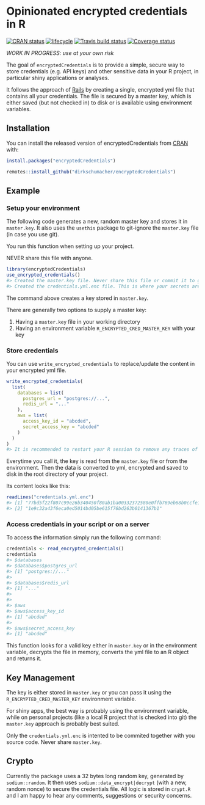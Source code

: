 
# Opinionated encrypted credentials in R

[![CRAN
status](https://www.r-pkg.org/badges/version/encryptedCredentials)](https://cran.r-project.org/package=encryptedCredentials)
[![lifecycle](https://img.shields.io/badge/lifecycle-experimental-orange.svg)](https://www.tidyverse.org/lifecycle/#experimental)
[![Travis build
status](https://travis-ci.org/dirkschumacher/encryptedCredentials.svg?branch=master)](https://travis-ci.org/dirkschumacher/encryptedCredentials)
[![Coverage
status](https://codecov.io/gh/dirkschumacher/encryptedCredentials/branch/master/graph/badge.svg)](https://codecov.io/github/dirkschumacher/encryptedCredentials?branch=master)

*WORK IN PROGRESS: use at your own risk*

The goal of `encryptedCredentials` is to provide a simple, secure way to
store credentials (e.g. API keys) and other sensitive data in your R
project, in particular shiny applications or analyses.

It follows the approach of
[Rails](https://medium.com/cedarcode/rails-5-2-credentials-9b3324851336)
by creating a single, encrypted yml file that contains all your
credentials. The file is secured by a master key, which is either saved
(but not checked in) to disk or is available using environment
variables.

## Installation

You can install the released version of encryptedCredentials from
[CRAN](https://CRAN.R-project.org) with:

``` r
install.packages("encryptedCredentials")
```

``` r
remotes::install_github("dirkschumacher/encryptedCredentials")
```

## Example

### Setup your environment

The following code generates a new, random master key and stores it in
`master.key`. It also uses the `usethis` package to git-ignore the
`master.key` file (in case you use git).

You run this function when setting up your project.

NEVER share this file with anyone.

``` r
library(encryptedCredentials)
use_encrypted_credentials()
#> Created the master.key file. Never share this file or commit it to git.
#> Created the credentials.yml.enc file. This is where your secrets are stored encryptedly.
```

The command above creates a key stored in `master.key`.

There are generally two options to supply a master key:

1.  Having a `master.key` file in your working directory
2.  Having an environment variable `R_ENCRYPTED_CRED_MASTER_KEY` with
    your key

### Store credentials

You can use `write_encrypted_credentials` to replace/update the content
in your encrypted yml file.

``` r
write_encrypted_credentials(
  list(
    databases = list(
      postgres_url = "postgres://...",
      redis_url = "..."
    ),
    aws = list(
      access_key_id = "abcded",
      secret_access_key = "abcded"
    )
  )
)
#> It is recommended to restart your R session to remove any traces of data you just wrote to disk.
```

Everytime you call it, the key is read from the `master.key` file or
from the environment. Then the data is converted to yml, encrypted and
saved to disk in the root directory of your project.

Its content looks like this:

``` r
readLines("credentials.yml.enc")
#> [1] "77bd5f22f807c99e26b340450f80ab1ba00332372580e0ffb769eb68b0ccfe1baa5b5b6c62a443060276d313bef06c3377c971f67a765ed614f1565b4fdd22d867ac49b408361c04003970c0c1e1ec36a8f5aada50c6c96c6858eb513622ff704212c4789c50ee33e1282eb872bea6ed61c1a3f333fec8a8b035656e100aa6ad5d54c90bdbae"
#> [2] "1e9c32a43f6eca0ed5014bd05be615f76bd263b0141367b1"
```

### Access credentials in your script or on a server

To access the information simply run the following command:

``` r
credentials <- read_encrypted_credentials()
credentials
#> $databases
#> $databases$postgres_url
#> [1] "postgres://..."
#> 
#> $databases$redis_url
#> [1] "..."
#> 
#> 
#> $aws
#> $aws$access_key_id
#> [1] "abcded"
#> 
#> $aws$secret_access_key
#> [1] "abcded"
```

This function looks for a valid key either in `master.key` or in the
environment variable, decrypts the file in memory, converts the yml file
to an R object and returns it.

## Key Management

The key is either stored in `master.key` or you can pass it using the
`R_ENCRYPTED_CRED_MASTER_KEY` environment variable.

For shiny apps, the best way is probably using the environment variable,
while on personal projects (like a local R project that is checked into
git) the `master.key` approach is probably best suited.

Only the `credentials.yml.enc` is intented to be commited together with
you source code. Never share `master.key`.

## Crypto

Currently the package uses a 32 bytes long random key, generated by
`sodium::random`. It then uses `sodium::data_encrypt|decrypt` (with a
new, random nonce) to secure the credentials file. All logic is stored
in `crypt.R` and I am happy to hear any comments, suggestions or
security concerns.
